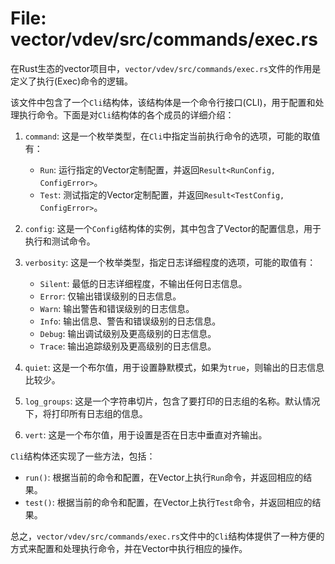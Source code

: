 # File: vector/vdev/src/commands/exec.rs

在Rust生态的vector项目中，`vector/vdev/src/commands/exec.rs`文件的作用是定义了执行(Exec)命令的逻辑。

该文件中包含了一个`Cli`结构体，该结构体是一个命令行接口(CLI)，用于配置和处理执行命令。下面是对`Cli`结构体的各个成员的详细介绍：

1. `command`: 这是一个枚举类型，在`Cli`中指定当前执行命令的选项，可能的取值有：
   - `Run`: 运行指定的Vector定制配置，并返回`Result<RunConfig, ConfigError>`。
   - `Test`: 测试指定的Vector定制配置，并返回`Result<TestConfig, ConfigError>`。

2. `config`: 这是一个`Config`结构体的实例，其中包含了Vector的配置信息，用于执行和测试命令。

3. `verbosity`: 这是一个枚举类型，指定日志详细程度的选项，可能的取值有：
   - `Silent`: 最低的日志详细程度，不输出任何日志信息。
   - `Error`: 仅输出错误级别的日志信息。
   - `Warn`: 输出警告和错误级别的日志信息。
   - `Info`: 输出信息、警告和错误级别的日志信息。
   - `Debug`: 输出调试级别及更高级别的日志信息。
   - `Trace`: 输出追踪级别及更高级别的日志信息。

4. `quiet`: 这是一个布尔值，用于设置静默模式，如果为`true`，则输出的日志信息比较少。

5. `log_groups`: 这是一个字符串切片，包含了要打印的日志组的名称。默认情况下，将打印所有日志组的信息。

6. `vert`: 这是一个布尔值，用于设置是否在日志中垂直对齐输出。

`Cli`结构体还实现了一些方法，包括：

- `run()`: 根据当前的命令和配置，在Vector上执行`Run`命令，并返回相应的结果。
- `test()`: 根据当前的命令和配置，在Vector上执行`Test`命令，并返回相应的结果。

总之，`vector/vdev/src/commands/exec.rs`文件中的`Cli`结构体提供了一种方便的方式来配置和处理执行命令，并在Vector中执行相应的操作。

